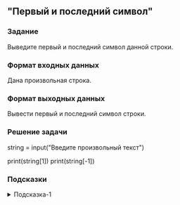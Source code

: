 ## "Первый и последний символ"

### Задание

Выведите первый и последний символ данной строки.

### Формат входных данных

Дана произвольная строка.

### Формат выходных данных

Вывести первый и последний символ строки.

### Решение задачи

string = input("Введите произвольный текст")

print(string[1])
print(string[-1])

### Подсказки

<details>
<summary>Подсказка-1</summary>
Для удобного обращения к последнему символу строки вспомните про обращение по отрицательным индексам.
</details>

